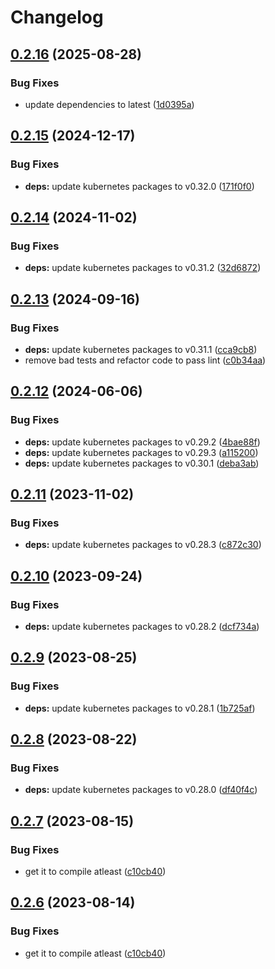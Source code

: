 # Changelog

## [0.2.16](https://github.com/Jmainguy/k8sCapcity/compare/v0.2.15...v0.2.16) (2025-08-28)


### Bug Fixes

* update dependencies to latest ([1d0395a](https://github.com/Jmainguy/k8sCapcity/commit/1d0395a3cdf95d95c8d251b9d32910d6b8814af3))

## [0.2.15](https://github.com/Jmainguy/k8sCapcity/compare/v0.2.14...v0.2.15) (2024-12-17)


### Bug Fixes

* **deps:** update kubernetes packages to v0.32.0 ([171f0f0](https://github.com/Jmainguy/k8sCapcity/commit/171f0f0abf39b4c1cf4183df5a5bbfbfe56895f1))

## [0.2.14](https://github.com/Jmainguy/k8sCapcity/compare/v0.2.13...v0.2.14) (2024-11-02)


### Bug Fixes

* **deps:** update kubernetes packages to v0.31.2 ([32d6872](https://github.com/Jmainguy/k8sCapcity/commit/32d6872484ad690391a3862123ad32bddc000605))

## [0.2.13](https://github.com/Jmainguy/k8sCapcity/compare/v0.2.12...v0.2.13) (2024-09-16)


### Bug Fixes

* **deps:** update kubernetes packages to v0.31.1 ([cca9cb8](https://github.com/Jmainguy/k8sCapcity/commit/cca9cb8950eae849f49bc22fd77b9d0f24a4673c))
* remove bad tests and refactor code to pass lint ([c0b34aa](https://github.com/Jmainguy/k8sCapcity/commit/c0b34aa8f6e3932f79d224988aac136245275312))

## [0.2.12](https://github.com/Jmainguy/k8sCapcity/compare/v0.2.11...v0.2.12) (2024-06-06)


### Bug Fixes

* **deps:** update kubernetes packages to v0.29.2 ([4bae88f](https://github.com/Jmainguy/k8sCapcity/commit/4bae88f54c4d8f6908afdde8e8d72f09d74aa962))
* **deps:** update kubernetes packages to v0.29.3 ([a115200](https://github.com/Jmainguy/k8sCapcity/commit/a115200ceba8338cfccab7721c20a7425fddcbd3))
* **deps:** update kubernetes packages to v0.30.1 ([deba3ab](https://github.com/Jmainguy/k8sCapcity/commit/deba3abc43f2f2ce0f087b53cfef0b5d60fb2a8d))

## [0.2.11](https://github.com/Jmainguy/k8sCapcity/compare/v0.2.10...v0.2.11) (2023-11-02)


### Bug Fixes

* **deps:** update kubernetes packages to v0.28.3 ([c872c30](https://github.com/Jmainguy/k8sCapcity/commit/c872c3001fc405549a0f80201c27c46c33ee0590))

## [0.2.10](https://github.com/Jmainguy/k8sCapcity/compare/v0.2.9...v0.2.10) (2023-09-24)


### Bug Fixes

* **deps:** update kubernetes packages to v0.28.2 ([dcf734a](https://github.com/Jmainguy/k8sCapcity/commit/dcf734afbf4af3d4520512f374e5e01e468bbdc8))

## [0.2.9](https://github.com/Jmainguy/k8sCapcity/compare/v0.2.8...v0.2.9) (2023-08-25)


### Bug Fixes

* **deps:** update kubernetes packages to v0.28.1 ([1b725af](https://github.com/Jmainguy/k8sCapcity/commit/1b725af6e71eb83029ab208471bae2382231bf57))

## [0.2.8](https://github.com/Jmainguy/k8sCapcity/compare/v0.2.7...v0.2.8) (2023-08-22)


### Bug Fixes

* **deps:** update kubernetes packages to v0.28.0 ([df40f4c](https://github.com/Jmainguy/k8sCapcity/commit/df40f4c73adb7d4c04dec710492068c4a3c87dd7))

## [0.2.7](https://github.com/Jmainguy/k8sCapcity/compare/v0.2.6...v0.2.7) (2023-08-15)


### Bug Fixes

* get it to compile atleast ([c10cb40](https://github.com/Jmainguy/k8sCapcity/commit/c10cb407024a6eca29500bd5d7c495cc7efdbf04))

## [0.2.6](https://github.com/Jmainguy/k8sCapcity/compare/v0.2.5...v0.2.6) (2023-08-14)


### Bug Fixes

* get it to compile atleast ([c10cb40](https://github.com/Jmainguy/k8sCapcity/commit/c10cb407024a6eca29500bd5d7c495cc7efdbf04))
